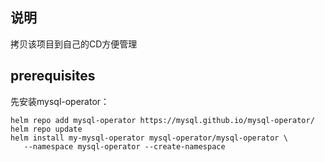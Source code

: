 ## 说明
拷贝该项目到自己的CD方便管理

## prerequisites
先安装mysql-operator：
``` shell
helm repo add mysql-operator https://mysql.github.io/mysql-operator/
helm repo update
helm install my-mysql-operator mysql-operator/mysql-operator \
   --namespace mysql-operator --create-namespace
```
